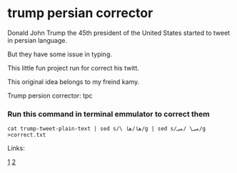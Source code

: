 # trump persian corrector

Donald John Trump the 45th president of the United States started to tweet in persian language.

But they have some issue in typing.

This little fun project run for correct his twitt.

This original idea belongs to my freind kamy.

Trump persion corrector: tpc

### Run this command in terminal emmulator to correct them ###

`cat trump-tweet-plain-text | sed s/\ ها/‌ها/g | sed s/می\ /می‌/g >correct.txt`


Links:

[1](https://twitter.com/realDonaldTrump/status/1221247332529975297)
[2]()
